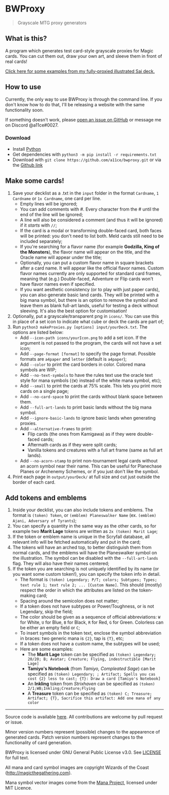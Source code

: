 # BWProxy

> Grayscale MTG proxy generators 

## What is this?

A program which generates test card-style grayscale proxies for Magic cards. You can cut them out, draw your own art, and sleeve them in front of real cards! 

[Click here for some examples from my fully-proxied illustrated Sai deck.](https://raw.githubusercontent.com/a11ce/bwproxy/main/docs/exampleCards.jpg)

## How to use

Currently, the only way to use BWProxy is through the command line. If you don't know how to do that, I'll be releasing a website with the same functionality soon. 

If something doesn't work, please [open an issue on GitHub](https://github.com/a11ce/bwproxy/issues/new/choose) or message me on Discord @a11ce#0027.

### Download

* Install [Python](https://www.python.org)
* Get dependencies with `python3 -m pip install -r requirements.txt`
* Download with `git clone https://github.com/a11ce/bwproxy.git` or via the [Github link](https://github.com/a11ce/bwproxy/releases/latest)

## Make some cards!

1. Save your decklist as a .txt in the `input` folder in the format `Cardname`, `1 Cardname` or `1x Cardname`, one card per line.
    - Empty lines will be ignored;
    - You can add comments with #. Every character from the # until the end of the line will be ignored;
    - A line will also be considered a comment (and thus it will be ignored) if it *starts* with `//`;
    - If the card is a modal or transforming double-faced card, both faces will be printed: you don't need to list both. Meld cards still need to be included separately;
    - If you're searching for a flavor name (for example **Godzilla, King of the Monsters**), the flavor name will appear on the title, and the Oracle name will appear under the title;
    - Optionally, you can put a custom flavor name in square brackets after a card name. It will appear like the official flavor names. Custom flavor names currently are only supported for standard card frames, meaning that (e.g.) Double-faced, Adventure or Flip cards won't have flavor names even if specified.
    - If you want aesthetic consistency (or to play with just paper cards), you can also generate basic land cards. They will be printed with a big mana symbol, but there is an option to remove the symbol and leave them as blank full-art lands, useful for testing a deck without sleeving. It's also the best option for customisation!
1. Optionally, put a grayscale/transparent png in `icons/`. You can use this in place of a set icon to indicate what cube or deck the cards are part of;
1. Run `python3 makeProxies.py [options] input/yourDeck.txt`. The options are listed below:
    - Add `--icon-path icons/yourIcon.png` to add a set icon. If the argument is not passed to the program, the cards will not have a set icon;
    - Add `--page-format [format]` to specify the page format. Possible formats are `a4paper` and `letter` (default is `a4paper`);
    - Add `--color` to print the card borders in color. Colored mana symbols are WIP;
    - Add `--no-text-symbols` to have the rules text use the oracle text style for mana symbols (`{W}` instead of the white mana symbol, etc);
    - Add `--small` to print the cards at 75% scale. This lets you print more cards on a single page;
    - Add `--no-card-space` to print the cards without blank space between them.
    - Add `--full-art-lands` to print basic lands without the big mana symbol.
    - Add `--ignore-basic-lands` to ignore basic lands when generating proxies.
    - Add `--alternative-frames` to print:
        - Flip cards (the ones from Kamigawa) as if they were double-faced cards;
        - Aftermath cards as if they were split cards;
        - Vanilla tokens and creatures with a full art frame (same as full art lands).
    - Add `--no-acorn-stamp` to print non-tournament legal cards without an acorn symbol near their name. This can be useful for Planechase Planes or Archenemy Schemes, or if you just don't like the symbol.
1. Print each page in `output/yourDeck/` at full size and cut just outside the border of each card.

## Add tokens and emblems

1. Inside your decklist, you can also include tokens and emblems. The format is `(token) Token`, or `(emblem) Planeswalker Name` (ex. `(emblem) Ajani, Adversary of Tyrants`);
1. You can specify a quantity in the same way as the other cards, so for example two **Marit Lage** tokens are written as `2x (token) Marit Lage`;
1. If the token or emblem name is unique in the Scryfall database, all relevant info will be fetched automatically and put in the card;
1. The tokens will have an arched top, to better distinguish them from normal cards, and the emblems will have the Planeswalker symbol on the illustration. The symbol can be disabled with the `--full-art-lands` flag. They will also have their names centered;
1. If the token you are searching is not uniquely identified by its name (or you want some custom token!), you can specify the token info in detail.
    - The format is `(token) Legendary; P/T; colors; Subtypes; Types; text rule 1; text rule 2; ... [Custom Name]`. This should (mostly) respect the order in which the attributes are listed on the token-making card;
    - Spacing around the semicolon does not matter;
    - If a token does not have subtypes or Power/Toughness, or is not Legendary, skip the field;
    - The color should be given as a sequence of official abbreviations: `W` for White, `U` for Blue, `B` for Black, `R` for Red, `G` for Green. Colorless can be either an empty field or `C`;
    - To insert symbols in the token text, enclose the symbol abbreviation in braces: two generic mana is `{2}`, tap is `{T}`, etc;
    - If a token does not have a custom name, the subtypes will be used;
    - Here are some examples:
        - The **Marit Lage** token can be specified as `(token) Legendary; 20/20; B; Avatar; Creature; Flying, indestructible [Marit Lage]`
        - **Tamiyo's Notebook** (from *Tamiyo, Compleated Sage*) can be specified as `(token) Legendary; ; Artifact; Spells you cas cost {2} less to cast; {T}: Draw a card [Tamiyo's Notebook]`
        - An **Inkling** token from *Strixhaven* can be specified as `(token) 2/1;WB;Inkling;Creature;Flying`
        - A **Treasure** token can be specified as `(token) C; Treasure; Artifact; {T}, Sacrifice this artifact: Add one mana of any color`

--- 

Source code is available [here](https://github.com/a11ce/bwproxy). All contributions are welcome by pull request or issue.

Minor version numbers represent (possible) changes to the appearence of generated cards. Patch version numbers represent changes to the functionality of card generation.

BWProxy is licensed under GNU General Public License v3.0. See [LICENSE](https://github.com/a11ce/bwproxy/blob/main/LICENSE) for full text.

All mana and card symbol images are copyright Wizards of the Coast (http://magicthegathering.com).

Mana symbol vector images come from the [Mana Project](http://mana.andrewgioia.com/), licensed under MIT Licence.
